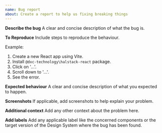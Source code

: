 ```yaml
---
name: Bug report
about: Create a report to help us fixing breaking things
---
```


**Describe the bug**
A clear and concise description of what the bug is.

**To Reproduce**
Include steps to reproduce the behaviour.

Example:

1. Create a new React app using Vite.
2. Install `@dxc-technology\halstack-react` package.
3. Click on '...'.
4. Scroll down to '...'.
5. See the error.

**Expected behaviour**
A clear and concise description of what you expected to happen.

**Screenshots**
If applicable, add screenshots to help explain your problem.

**Additional context**
Add any other context about the problem here.

**Add labels**
Add any applicable label like the concerned components or the target version of the Design System where the bug has been found.
